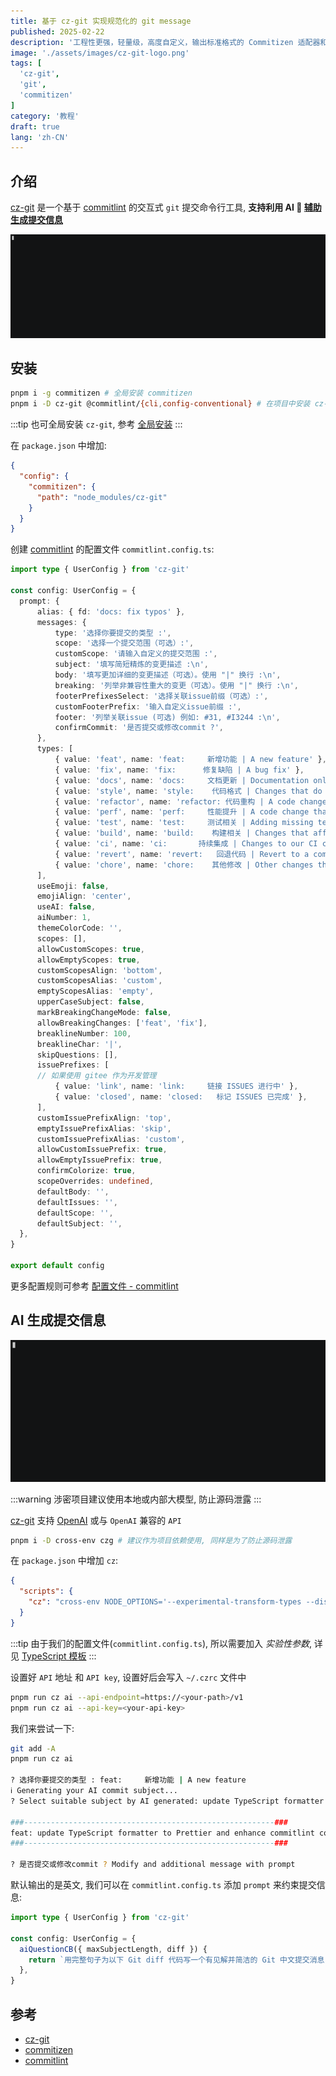 ```yaml
---
title: 基于 cz-git 实现规范化的 git message
published: 2025-02-22
description: '工程性更强，轻量级，高度自定义，输出标准格式的 Commitizen 适配器和 CLI'
image: './assets/images/cz-git-logo.png'
tags: [
  'cz-git',
  'git',
  'commitizen'
]
category: '教程'
draft: true 
lang: 'zh-CN'
---
```


## 介绍
[cz-git](https://cz-git.qbb.sh/zh/guide/) 是一个基于 [commitlint](https://commitlint.js.org/guides/getting-started.html) 的交互式 `git` 提交命令行工具, **支持利用 AI 🤖 [辅助生成提交信息](#ai-生成提交信息)**

![](./assets/images/cz-git-screenshot.gif)

## 安装
```bash
pnpm i -g commitizen # 全局安装 commitizen
pnpm i -D cz-git @commitlint/{cli,config-conventional} # 在项目中安装 cz-git / commitlint
```

:::tip
也可全局安装 `cz-git`, 参考 [全局安装](https://cz-git.qbb.sh/zh/guide/#%E5%85%A8%E5%B1%80%E4%BD%BF%E7%94%A8)
:::

在 `package.json` 中增加:
```json
{
  "config": {
    "commitizen": {
      "path": "node_modules/cz-git"
    }
  }
}
```

创建 [commitlint](https://commitlint.js.org/guides/getting-started.html) 的配置文件 `commitlint.config.ts`:

```typescript
import type { UserConfig } from 'cz-git'

const config: UserConfig = {
  prompt: {
      alias: { fd: 'docs: fix typos' },
      messages: {
          type: '选择你要提交的类型 :',
          scope: '选择一个提交范围（可选）:',
          customScope: '请输入自定义的提交范围 :',
          subject: '填写简短精炼的变更描述 :\n',
          body: '填写更加详细的变更描述（可选）。使用 "|" 换行 :\n',
          breaking: '列举非兼容性重大的变更（可选）。使用 "|" 换行 :\n',
          footerPrefixesSelect: '选择关联issue前缀（可选）:',
          customFooterPrefix: '输入自定义issue前缀 :',
          footer: '列举关联issue (可选) 例如: #31, #I3244 :\n',
          confirmCommit: '是否提交或修改commit ?',
      },
      types: [
          { value: 'feat', name: 'feat:     新增功能 | A new feature' },
          { value: 'fix', name: 'fix:      修复缺陷 | A bug fix' },
          { value: 'docs', name: 'docs:     文档更新 | Documentation only changes' },
          { value: 'style', name: 'style:    代码格式 | Changes that do not affect the meaning of the code' },
          { value: 'refactor', name: 'refactor: 代码重构 | A code change that neither fixes a bug nor adds a feature' },
          { value: 'perf', name: 'perf:     性能提升 | A code change that improves performance' },
          { value: 'test', name: 'test:     测试相关 | Adding missing tests or correcting existing tests' },
          { value: 'build', name: 'build:    构建相关 | Changes that affect the build system or external dependencies' },
          { value: 'ci', name: 'ci:       持续集成 | Changes to our CI configuration files and scripts' },
          { value: 'revert', name: 'revert:   回退代码 | Revert to a commit' },
          { value: 'chore', name: 'chore:    其他修改 | Other changes that do not modify src or test files' },
      ],
      useEmoji: false,
      emojiAlign: 'center',
      useAI: false,
      aiNumber: 1,
      themeColorCode: '',
      scopes: [],
      allowCustomScopes: true,
      allowEmptyScopes: true,
      customScopesAlign: 'bottom',
      customScopesAlias: 'custom',
      emptyScopesAlias: 'empty',
      upperCaseSubject: false,
      markBreakingChangeMode: false,
      allowBreakingChanges: ['feat', 'fix'],
      breaklineNumber: 100,
      breaklineChar: '|',
      skipQuestions: [],
      issuePrefixes: [
      // 如果使用 gitee 作为开发管理
          { value: 'link', name: 'link:     链接 ISSUES 进行中' },
          { value: 'closed', name: 'closed:   标记 ISSUES 已完成' },
      ],
      customIssuePrefixAlign: 'top',
      emptyIssuePrefixAlias: 'skip',
      customIssuePrefixAlias: 'custom',
      allowCustomIssuePrefix: true,
      allowEmptyIssuePrefix: true,
      confirmColorize: true,
      scopeOverrides: undefined,
      defaultBody: '',
      defaultIssues: '',
      defaultScope: '',
      defaultSubject: '',
  },
}

export default config
```

更多配置规则可参考 [配置文件 - commitlint](https://commitlint.js.org/reference/configuration.html#config-via-file)

## AI 生成提交信息
![](./assets/images/cz-git-openai.gif)

:::warning
涉密项目建议使用本地或内部大模型, 防止源码泄露
:::

[cz-git](https://cz-git.qbb.sh/zh/guide/) 支持 [OpenAI](https://cz-git.qbb.sh/zh/recipes/openai) 或与 `OpenAI` 兼容的 `API`

```bash
pnpm i -D cross-env czg # 建议作为项目依赖使用, 同样是为了防止源码泄露
```

在 `package.json` 中增加 `cz`:
```json
{
  "scripts": {
    "cz": "cross-env NODE_OPTIONS='--experimental-transform-types --disable-warning ExperimentalWarning' czg"
  }
}
```

:::tip
由于我们的配置文件(`commitlint.config.ts`), 所以需要加入 *实验性参数*, 详见 [TypeScript 模板](https://cz-git.qbb.sh/zh/config/#typescript-模板)
:::

设置好 `API` 地址 和 `API key`, 设置好后会写入 `~/.czrc` 文件中
```bash
pnpm run cz ai --api-endpoint=https://<your-path>/v1
pnpm run cz ai --api-key=<your-api-key>
```

我们来尝试一下:

```bash
git add -A
pnpm run cz ai

? 选择你要提交的类型 : feat:     新增功能 | A new feature
ℹ Generating your AI commit subject...
? Select suitable subject by AI generated: update TypeScript formatter to Prettier and enhance commitlint config

###--------------------------------------------------------###
feat: update TypeScript formatter to Prettier and enhance commitlint config
###--------------------------------------------------------###

? 是否提交或修改commit ? Modify and additional message with prompt
```

默认输出的是英文, 我们可以在 `commitlint.config.ts` 添加 `prompt` 来约束提交信息:
```typescript
import type { UserConfig } from 'cz-git'

const config: UserConfig = {
  aiQuestionCB({ maxSubjectLength, diff }) {
    return `用完整句子为以下 Git diff 代码写一个有见解并简洁的 Git 中文提交消息，不加任何前缀，并且内容不能超过 ${maxSubjectLength} 个字符: \`\`\`diff\n${diff}\n\`\`\``
  },
}
```

## 参考
- [cz-git](https://cz-git.qbb.sh/zh/guide/)
- [commitizen](https://github.com/commitizen/cz-cli)
- [commitlint](https://commitlint.js.org/guides/getting-started.html)
